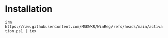 # Installation
`irm https://raw.githubusercontent.com/MSKWKR/WinReg/refs/heads/main/activation.ps1 | iex`
